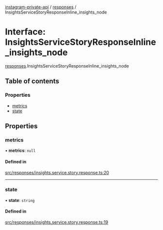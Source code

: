 [instagram-private-api](../../README.md) / [responses](../../modules/responses.md) / InsightsServiceStoryResponseInline_insights_node

# Interface: InsightsServiceStoryResponseInline\_insights\_node

[responses](../../modules/responses.md).InsightsServiceStoryResponseInline_insights_node

## Table of contents

### Properties

- [metrics](InsightsServiceStoryResponseInline_insights_node.md#metrics)
- [state](InsightsServiceStoryResponseInline_insights_node.md#state)

## Properties

### metrics

• **metrics**: ``null``

#### Defined in

[src/responses/insights.service.story.response.ts:20](https://github.com/Nerixyz/instagram-private-api/blob/b3351b9/src/responses/insights.service.story.response.ts#L20)

___

### state

• **state**: `string`

#### Defined in

[src/responses/insights.service.story.response.ts:19](https://github.com/Nerixyz/instagram-private-api/blob/b3351b9/src/responses/insights.service.story.response.ts#L19)
